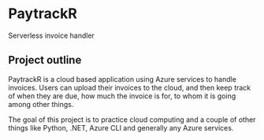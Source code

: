 # PaytrackR
Serverless invoice handler

## Project outline
PaytrackR is a cloud based application using Azure services to handle invoices. Users can upload their invoices to the cloud, and then keep track of when they are due, how much the invoice is for, to whom it is going among other things. 

The goal of this project is to practice cloud computing and a couple of other things like Python, .NET, Azure CLI and generally any Azure services. 

